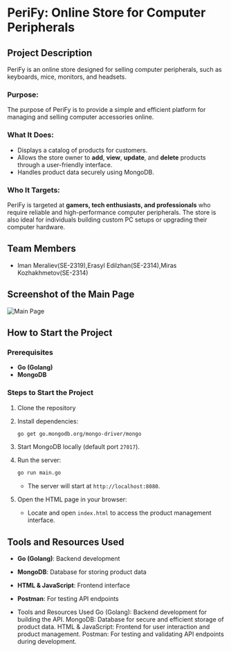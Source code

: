 # PeriFy: Online Store for Computer Peripherals

## Project Description
PeriFy is an online store designed for selling computer peripherals, such as keyboards, mice, monitors, and headsets. 

### Purpose:
The purpose of PeriFy is to provide a simple and efficient platform for managing and selling computer accessories online.

### What It Does:
- Displays a catalog of products for customers.
- Allows the store owner to **add**, **view**, **update**, and **delete** products through a user-friendly interface.
- Handles product data securely using MongoDB.

### Who It Targets:
PeriFy is targeted at **gamers, tech enthusiasts, and professionals** who require reliable and high-performance computer peripherals. The store is also ideal for individuals building custom PC setups or upgrading their computer hardware.


## Team Members
- Iman Meraliev(SE-2319),Erasyl Edilzhan(SE-2314),Miras Kozhakhmetov(SE-2314)

## Screenshot of the Main Page
![Main Page](screenshot.png)

## How to Start the Project

### Prerequisites
- **Go (Golang)**
- **MongoDB**

### Steps to Start the Project
1. Clone the repository

2. Install dependencies:
   ```bash
   go get go.mongodb.org/mongo-driver/mongo
   ```

3. Start MongoDB locally (default port `27017`).

4. Run the server:
   ```bash
   go run main.go
   ```
   - The server will start at `http://localhost:8080`.

5. Open the HTML page in your browser:
   - Locate and open `index.html` to access the product management interface.

## Tools and Resources Used
- **Go (Golang)**: Backend development
- **MongoDB**: Database for storing product data
- **HTML & JavaScript**: Frontend interface
- **Postman**: For testing API endpoints

- Tools and Resources Used
Go (Golang): Backend development for building the API.
MongoDB: Database for secure and efficient storage of product data.
HTML & JavaScript: Frontend for user interaction and product management.
Postman: For testing and validating API endpoints during development.
